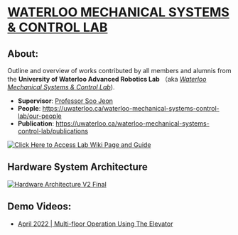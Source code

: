 # [ WATERLOO MECHANICAL SYSTEMS & CONTROL LAB ](https://uwaterloo.ca/waterloo-mechanical-systems-control-lab/)

## About:
Outline and overview of works contributed by all members and alumnis from the **University of Waterloo Advanced Robotics Lab** （aka [_Waterloo Mechanical Systems & Control Lab_](https://uwaterloo.ca/waterloo-mechanical-systems-control-lab/)).

- **Supervisor**: [Professor Soo Jeon](https://uwaterloo.ca/mechanical-mechatronics-engineering/profile/soojeon)
- **People**: https://uwaterloo.ca/waterloo-mechanical-systems-control-lab/our-people
- **Publication**: https://uwaterloo.ca/waterloo-mechanical-systems-control-lab/publications

<a href="https://github.com/UW-Advanced-Robotics-Lab/lab-documentation/wiki" target="_blank"><img src="https://github.com/UW-Advanced-Robotics-Lab/lab-public-documentation/blob/main/Media/button.png" alt="Click Here to Access Lab Wiki Page and Guide"/></a>

## Hardware System Architecture
<a href="https://github.com/UW-Advanced-Robotics-Lab/lab-documentation/wiki" target="_blank"><img src="https://github.com/UW-Advanced-Robotics-Lab/lab-public-documentation/wiki/resources/Waterloo_steel_arch_v2_final.jpg" alt="Hardware Architecture V2 Final"/></a>

## Demo Videos:
- [April 2022 | Multi-floor Operation Using The Elevator](https://www.youtube.com/watch?v=rkKu2eE83Ss)
